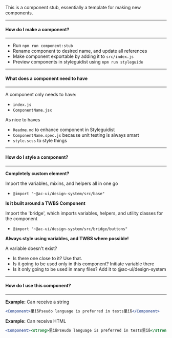 This is a component stub, essentially a template for making new components.
___
#### **How do I make a component?**
___
  * Run `npm run component:stub`
  * Rename component to desired name, and update all references
  * Make component exportable by adding it to `src/index.js`
  * Preview components in styleguidist using `npm run styleguide`
___
#### **What does a component need to have**
___
A component only needs to have:
  * `index.js`
  * `ComponentName.jsx`

As nice to haves
  * `Readme.md` to enhance component in Styleguidist
  * `ComponentName.spec.js` because unit testing is always smart
  * `style.scss` to style things

___
#### **How do I style a component?**
___
**Completely custom element?**

Import the variables, mixins, and helpers all in one go
  * `@import "~@ac-ui/design-system/src/base"`

**Is it built around a TWBS Component**

Import the 'bridge', which imports variables, helpers, and utility classes for the component
  * `@import "~@ac-ui/design-system/src/bridge/buttons"`

**Always style using variables, and TWBS where possible!**

A variable doesn't exist?
  * Is there one close to it? Use that.
  * Is it going to be used only in this component? Initiate variable there
  * Is it only going to be used in many files? Add it to @ac-ui/design-system
___
#### **How do I use this component?**
___
**Example:** Can receive a string
```jsx
<Component>里îßPseudo language is preferred in tests里îß</Component>
```

**Example:** Can receive HTML
```jsx
<Component><strong>里îßPseudo language is preferred in tests里îß</strong></Component>
```

